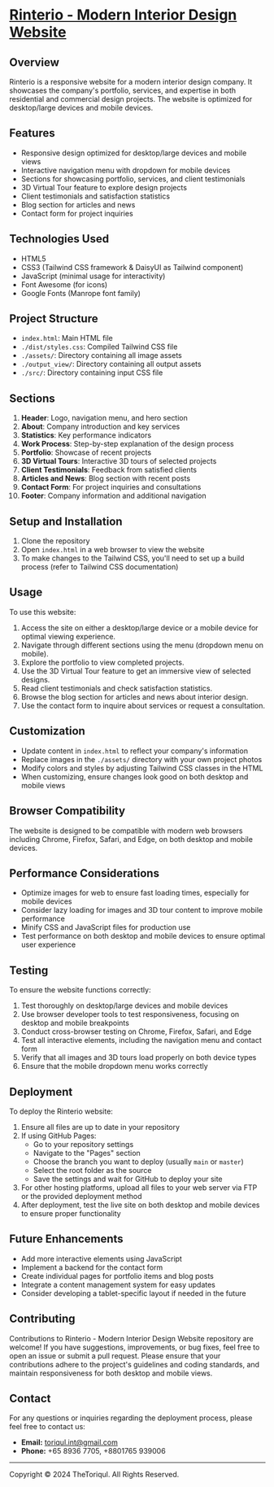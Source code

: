 # [Rinterio - Modern Interior Design Website](https://thetoriqul.github.io/Rinterio-Modern-Interior-Design-Website/)

## Overview

Rinterio is a responsive website for a modern interior design company. It showcases the company's portfolio, services, and expertise in both residential and commercial design projects. The website is optimized for desktop/large devices and mobile devices.

## Features

- Responsive design optimized for desktop/large devices and mobile views
- Interactive navigation menu with dropdown for mobile devices
- Sections for showcasing portfolio, services, and client testimonials
- 3D Virtual Tour feature to explore design projects
- Client testimonials and satisfaction statistics
- Blog section for articles and news
- Contact form for project inquiries

## Technologies Used

- HTML5
- CSS3 (Tailwind CSS framework & DaisyUI as Tailwind component)
- JavaScript (minimal usage for interactivity)
- Font Awesome (for icons)
- Google Fonts (Manrope font family)

## Project Structure

- `index.html`: Main HTML file
- `./dist/styles.css`: Compiled Tailwind CSS file
- `./assets/`: Directory containing all image assets
- `./output_view/`: Directory containing all output assets
- `./src/`: Directory containing input CSS file

## Sections

1. **Header**: Logo, navigation menu, and hero section
2. **About**: Company introduction and key services
3. **Statistics**: Key performance indicators
4. **Work Process**: Step-by-step explanation of the design process
5. **Portfolio**: Showcase of recent projects
6. **3D Virtual Tours**: Interactive 3D tours of selected projects
7. **Client Testimonials**: Feedback from satisfied clients
8. **Articles and News**: Blog section with recent posts
9. **Contact Form**: For project inquiries and consultations
10. **Footer**: Company information and additional navigation

## Setup and Installation

1. Clone the repository
2. Open `index.html` in a web browser to view the website
3. To make changes to the Tailwind CSS, you'll need to set up a build process (refer to Tailwind CSS documentation)

## Usage

To use this website:

1. Access the site on either a desktop/large device or a mobile device for optimal viewing experience.
2. Navigate through different sections using the menu (dropdown menu on mobile).
3. Explore the portfolio to view completed projects.
4. Use the 3D Virtual Tour feature to get an immersive view of selected designs.
5. Read client testimonials and check satisfaction statistics.
6. Browse the blog section for articles and news about interior design.
7. Use the contact form to inquire about services or request a consultation.

## Customization

- Update content in `index.html` to reflect your company's information
- Replace images in the `./assets/` directory with your own project photos
- Modify colors and styles by adjusting Tailwind CSS classes in the HTML
- When customizing, ensure changes look good on both desktop and mobile views

## Browser Compatibility

The website is designed to be compatible with modern web browsers including Chrome, Firefox, Safari, and Edge, on both desktop and mobile devices.

## Performance Considerations

- Optimize images for web to ensure fast loading times, especially for mobile devices
- Consider lazy loading for images and 3D tour content to improve mobile performance
- Minify CSS and JavaScript files for production use
- Test performance on both desktop and mobile devices to ensure optimal user experience

## Testing

To ensure the website functions correctly:

1. Test thoroughly on desktop/large devices and mobile devices
2. Use browser developer tools to test responsiveness, focusing on desktop and mobile breakpoints
3. Conduct cross-browser testing on Chrome, Firefox, Safari, and Edge
4. Test all interactive elements, including the navigation menu and contact form
5. Verify that all images and 3D tours load properly on both device types
6. Ensure that the mobile dropdown menu works correctly

## Deployment

To deploy the Rinterio website:

1. Ensure all files are up to date in your repository
2. If using GitHub Pages:
   - Go to your repository settings
   - Navigate to the "Pages" section
   - Choose the branch you want to deploy (usually `main` or `master`)
   - Select the root folder as the source
   - Save the settings and wait for GitHub to deploy your site
3. For other hosting platforms, upload all files to your web server via FTP or the provided deployment method
4. After deployment, test the live site on both desktop and mobile devices to ensure proper functionality

## Future Enhancements

- Add more interactive elements using JavaScript
- Implement a backend for the contact form
- Create individual pages for portfolio items and blog posts
- Integrate a content management system for easy updates
- Consider developing a tablet-specific layout if needed in the future

## Contributing

Contributions to Rinterio - Modern Interior Design Website repository are welcome! If you have suggestions, improvements, or bug fixes, feel free to open an issue or submit a pull request. Please ensure that your contributions adhere to the project's guidelines and coding standards, and maintain responsiveness for both desktop and mobile views.

## Contact

For any questions or inquiries regarding the deployment process, please feel free to contact us:

- **Email:** toriqul.int@gmail.com
- **Phone:** +65 8936 7705, +8801765 939006

---

Copyright © 2024 TheToriqul. All Rights Reserved.